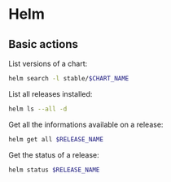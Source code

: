 # Helm

## Basic actions

List versions of a chart:

```bash
helm search -l stable/$CHART_NAME
```

List all releases installed:

```bash
helm ls --all -d
```

Get all the informations available on a release:

```bash
helm get all $RELEASE_NAME
```

Get the status of a release:

```bash
helm status $RELEASE_NAME
```
